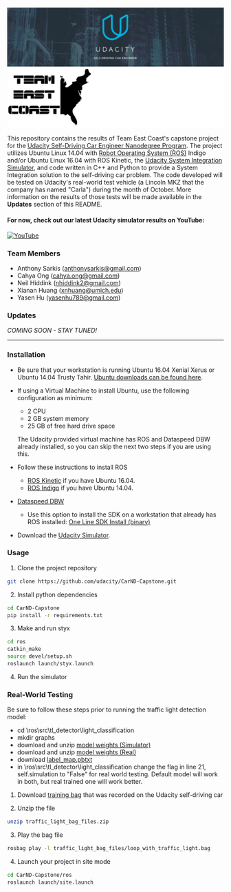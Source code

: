 ![Banner](Resources/banner.png)
![Logo](Resources/team_logo.PNG)

This repository contains the results of Team East Coast's capstone project for the [Udacity Self-Driving Car Engineer Nanodegree Program](https://www.udacity.com/drive). The project utilizes Ubuntu Linux 14.04 with [Robot Operating System (ROS)](https://www.ros.org) Indigo and/or Ubuntu Linux 16.04 with ROS Kinetic, the [Udacity System Integration Simulator](https://github.com/udacity/CarND-Capstone/releases), and code written in C++ and Python to provide a System Integration solution to the self-driving car problem. The code developed will be tested on Udacity's real-world test vehicle (a Lincoln MKZ that the company has named "Carla") during the month of October. More information on the results of those tests will be made available in the **Updates** section of this README. 

#### For now, check out our latest Udacity simulator results on YouTube:

[![YouTube](https://img.youtube.com/vi/4lzDBvFPQMM/0.jpg)](https://www.youtube.com/watch?v=4lzDBvFPQMM)

### Team Members
- Anthony Sarkis (anthonysarkis@gmail.com)
- Cahya Ong (cahya.ong@gmail.com)
- Neil Hiddink (nhiddink2@gmail.com)
- Xianan Huang (xnhuang@umich.edu)
- Yasen Hu (yasenhu789@gmail.com)

### Updates

_COMING SOON - STAY TUNED!_

---

### Installation 

* Be sure that your workstation is running Ubuntu 16.04 Xenial Xerus or Ubuntu 14.04 Trusty Tahir. [Ubuntu downloads can be found here](https://www.ubuntu.com/download/desktop). 
* If using a Virtual Machine to install Ubuntu, use the following configuration as minimum:
  * 2 CPU
  * 2 GB system memory
  * 25 GB of free hard drive space
  
  The Udacity provided virtual machine has ROS and Dataspeed DBW already installed, so you can skip the next two steps if you are using this.

* Follow these instructions to install ROS
  * [ROS Kinetic](http://wiki.ros.org/kinetic/Installation/Ubuntu) if you have Ubuntu 16.04.
  * [ROS Indigo](http://wiki.ros.org/indigo/Installation/Ubuntu) if you have Ubuntu 14.04.
* [Dataspeed DBW](https://bitbucket.org/DataspeedInc/dbw_mkz_ros)
  * Use this option to install the SDK on a workstation that already has ROS installed: [One Line SDK Install (binary)](https://bitbucket.org/DataspeedInc/dbw_mkz_ros/src/81e63fcc335d7b64139d7482017d6a97b405e250/ROS_SETUP.md?fileviewer=file-view-default)
* Download the [Udacity Simulator](https://github.com/udacity/CarND-Capstone/releases/tag/v1.2).

### Usage

1. Clone the project repository
```bash
git clone https://github.com/udacity/CarND-Capstone.git
```

2. Install python dependencies
```bash
cd CarND-Capstone
pip install -r requirements.txt
```
3. Make and run styx
```bash
cd ros
catkin_make
source devel/setup.sh
roslaunch launch/styx.launch
```
4. Run the simulator

### Real-World Testing

Be sure to follow these steps prior to running the traffic light detection model:
+ cd \ros\src\tl_detector\light_classification
+ mkdir graphs
+ download and unzip [model weights (Simulator)](https://drive.google.com/open?id=0BzcEGp8MN5DiaGxsSkNlTEVVUVE)
+ download and unzip [model weights (Real)](https://drive.google.com/open?id=0BzcEGp8MN5DiTVhoNmxQUU5ldms)
+ download [label_map.pbtxt](https://drive.google.com/open?id=0BzcEGp8MN5DiUU94V3E0bWN3QVk)
+ in \ros\src\tl_detector\light_classification change the flag in line 21, self.simulation to "False" for real world testing. Default model will work in both, but real trained one will work better.

1. Download [training bag](https://drive.google.com/file/d/0B2_h37bMVw3iYkdJTlRSUlJIamM/view?usp=sharing) that was recorded on the Udacity self-driving car

2. Unzip the file
```bash
unzip traffic_light_bag_files.zip
```
3. Play the bag file
```bash
rosbag play -l traffic_light_bag_files/loop_with_traffic_light.bag
```
4. Launch your project in site mode
```bash
cd CarND-Capstone/ros
roslaunch launch/site.launch
```

